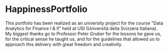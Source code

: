 # HappinessPortfolio
This portfolio has been realized as an university project for the course "Data Analytics for Finance I & II" held at USI (Università della Svizzera Italiana). My biggest thanks go to Professor Peter Gruber for the lessons he gave us, for the critical sense he taught us, and for the guidelines that allowed us to approach this delivery with great freedom and creativity.

